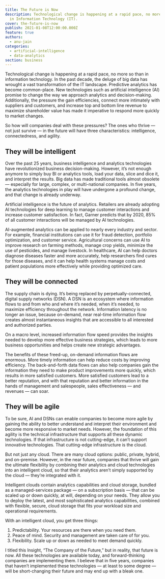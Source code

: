 ```yaml
---
title: The Future is Now
description: Technological change is happening at a rapid pace, no more so than
  in Information Technology (IT).
cover: the-future-is-now
publish: 2021-01-08T12:00:00.000Z
feature: true
authors:
  - anu-jain
categories:
  - artificial-intelligence
  - data-analytics
section: business
---
```


Technological change is happening at a rapid pace, no more so than in information technology. In the past decade, the deluge of big data has wrought a vast transformation of the IT landscape. Predictive analytics has become common-place. New technologies such as artificial intelligence (AI) promise to change the way we approach analytics and decision-making. Additionally, the pressure the gain efficiencies, connect more intimately with suppliers and customers, and increase top and bottom line revenue to maximize shareholder value has made it imperative to respond more quickly to market changes.

So how will companies deal with these pressures? The ones who thrive — not just survive — in the future will have three characteristics: intelligence, connectedness, and agility.

## They will be intelligent

Over the past 25 years, business intelligence and analytics technologies have revolutionized business decision-making. However, it’s not enough anymore to simply buy BI or analytics tools, load your data, slice and dice it, and interpret the results. Big data has made traditional tools almost obsolete — especially for large, complex, or multi-national companies. In five years, the analytics technologies in play will have undergone a profound change, and that change is already underway.

Artificial intelligence is the future of analytics. Retailers are already adopting AI technologies for deep learning to manage customer interactions and increase customer satisfaction. In fact, Garner predicts that by 2020, 85% of all customer interactions will be managed by AI technologies.

AI-augmented analytics can be applied to nearly every industry and sector. For example, financial institutions can use it for fraud detection, portfolio optimization, and customer service. Agricultural concerns can use AI to improve research on farming methods, manage crop yields, minimize the use of pesticides, and manage livestock. In healthcare, AI can help doctors diagnose diseases faster and more accurately, help researchers find cures for those diseases, and it can help health systems manage costs and patient populations more effectively while providing optimized care.

## They will be connected

The supply chain is dying. It’s being replaced by perpetually-connected, digital supply networks (DSN). A DSN is an ecosystem where information flows to and from who and where it’s needed, when it’s needed, to maximize efficiency throughout the network. Information latency is no longer an issue, because on-demand, near real-time information flow creates almost instantaneous insights that are accessible to all interested and authorized parties.

On a macro level, increased information flow speed provides the insights needed to develop more effective business strategies, which leads to more business opportunities and helps create new strategic advantages.

The benefits of these freed-up, on-demand information flows are enormous. More timely information can help reduce costs by improving efficiency. The back-and-forth data flows can also help companies gain the information they need to make product improvements more quickly, which results in more satisfied customers. More satisfied customers lead to a better reputation, and with that reputation and better information in the hands of management and salespeople, sales effectiveness — and revenues — can soar.

## They will be agile

To be sure, AI and DSNs can enable companies to become more agile by gaining the ability to better understand and interpret their environment and become more responsive to market needs. However, the foundation of this agility is the technical infrastructure that supports all these dynamic technologies. If that infrastructure is not cutting-edge, it can’t support innovative technologies. That cutting-edge infrastructure is the cloud.

But not just any cloud. There are many cloud options: public, private, hybrid, and on-premise. However, in the near future, companies that thrive will gain the ultimate flexibility by combining their analytics and cloud technologies into an intelligent cloud, so that their analytics aren’t simply supported by the cloud — they’re integrated with it.

Intelligent clouds contain analytics capabilities and cloud storage, bundled as a managed-services package — on a subscription basis — that can be scaled up or down quickly, at will, depending on your needs. They allow you to deploy the latest, and most sophisticated analytics capabilities, combined with flexible, secure, cloud storage that fits your workload size and operational requirements.

With an intelligent cloud, you get three things:

1. Predictability. Your resources are there when you need them.
2. Peace of mind. Security and management are taken care of for you.
3. Flexibility. Scale up or down as needed to meet demand quickly.

I titled this Insight, “The Company of the Future,” but in reality, that future is now. All these technologies are available today, and forward-thinking companies are implementing them. I believe that in five years, companies that haven’t implemented these technologies — at least to some degree — will be short-changing their future and may end up with a bleak one.
